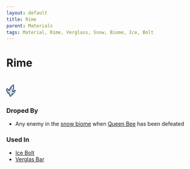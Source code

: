 ```yaml
---
layout: default
title: Rime
parent: Materials
tags: Material, Rime, Verglass, Snow, Biome, Ice, Bolt
---
```


# Rime
#
![Icon](https://raw.githubusercontent.com/RickLugtigheid/SupernovaMod/main/Items/Materials/Rime.png)

### Droped By
- Any enemy in the [snow biome](https://terraria-archive.fandom.com/wiki/Snow_Biome) when [Queen Bee](https://terraria-archive.fandom.com/wiki/Queen_Bee) has been defeated

### Used In
- [Ice Bolt](https://ricklugtigheid.github.io/SupernovaMod/docs/items/weapons/ice_bolt)
- [Verglas Bar](https://ricklugtigheid.github.io/SupernovaMod/docs/items/materials/verglas_bar/)